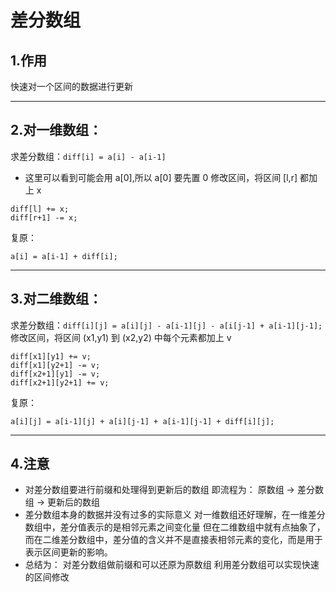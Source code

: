 # 差分数组

## 1.作用
快速对一个区间的数据进行更新

***

## 2.对一维数组：
求差分数组：`diff[i] = a[i] - a[i-1]`
+ 这里可以看到可能会用 a[0],所以 a[0] 要先置 0
修改区间，将区间 [l,r] 都加上 x
```
diff[l] += x;
diff[r+1] -= x;
```
复原：
```
a[i] = a[i-1] + diff[i];
```

***

## 3.对二维数组：
求差分数组：`diff[i][j] = a[i][j] - a[i-1][j] - a[i[j-1] + a[i-1][j-1];`
修改区间，将区间 (x1,y1) 到 (x2,y2) 中每个元素都加上 v
```
diff[x1][y1] += v;
diff[x1][y2+1] -= v;
diff[x2+1][y1] -= v;
diff[x2+1][y2+1] += v;
```
复原：
```
a[i][j] = a[i-1][j] + a[i][j-1] + a[i-1][j-1] + diff[i][j];
```

***

## 4.注意
+ 对差分数组要进行前缀和处理得到更新后的数组
即流程为： 原数组 -> 差分数组 -> 更新后的数组
+ 差分数组本身的数据并没有过多的实际意义
对一维数组还好理解，在一维差分数组中，差分值表示的是相邻元素之间变化量
但在二维数组中就有点抽象了，而在二维差分数组中，差分值的含义并不是直接表相邻元素的变化，而是用于表示区间更新的影响。
+ 总结为：
对差分数组做前缀和可以还原为原数组
利用差分数组可以实现快速的区间修改









